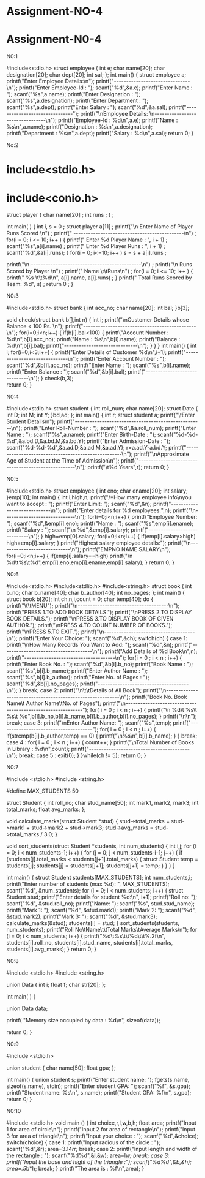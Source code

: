 # Assignment-NO-4


# Assignment-N0-4

N0:1

#include<stdio.h>
struct employee
{
     int e;
     char name[20];
     char designation[20];
     char dept[20];
     int sal;
};
int main()
{
     struct employee a;
     printf("Enter Employee Details:\n");
     printf("-------------------------------\n");
     printf("Enter Employee-Id : ");
     scanf("%d",&a.e);
     printf("Enter Name        : ");
     scanf("%s",a.name);
     printf("Enter Designation : ");
     scanf("%s",a.designation);
     printf("Enter Department  : ");
     scanf("%s",a.dept);
     printf("Enter Salary      : ");
     scanf("%d",&a.sal);
     printf("-------------------------------");
     printf("\nEmployee Details: \n---------------------------------\n");
     printf("Employee-Id : %d\n",a.e);
     printf("Name        : %s\n",a.name);
     printf("Designation : %s\n",a.designation);
     printf("Department  : %s\n",a.dept);
     printf("Salary      : %d\n",a.sal);
     return 0;
}

No:2

# include<stdio.h>
# include<conio.h>
struct  player
{
char name[20] ;
int runs ;
} ;

int  main( )
{
int i, s = 0 ;
struct player a[11] ;
printf("\n Enter Name of Player Runs Scored \n") ;
printf(" ---------------------------------------------\n") ;
for(i = 0; i <= 10; i++ )
{
      printf(" Enter %d Player Name : ", i + 1) ;
      scanf("%s",a[i].name) ;
      printf(" Enter %d Player Runs : ", i + 1) ;
      scanf("%d",&a[i].runs);
}
for(i = 0; i<=10; i++ )
      s = s + a[i].runs ;

printf("\n ---------------------------------------------\n") ;
printf("\n Runs Scored by Player \n") ;
printf(" Name \t\tRuns\n") ;
for(i = 0; i <= 10; i++ )
{
      printf(" %s \t\t%d\n", a[i].name, a[i].runs) ;
}
printf(" Total Runs Scored by Team: %d", s) ;
return 0 ;
}


N0:3

#include<stdio.h>
struct bank
{
     int acc_no;
     char name[20];
     int bal;
}b[3];

void check(struct bank b[],int n) 
{
     int i;
     printf("\nCustomer Details whose Balance < 100 Rs. \n");
     printf("----------------------------------------------\n");
     for(i=0;i<n;i++)
     {
          if(b[i].bal<100)
          {
               printf("Account Number : %d\n",b[i].acc_no);
               printf("Name           : %s\n",b[i].name);
               printf("Balance        : %d\n",b[i].bal);
               printf("------------------------------\n");
          }
     }
}
int main()
{
     int i;
     for(i=0;i<3;i++)
     {
          printf("Enter Details of Customer %d\n",i+1);
          printf("------------------------------\n");
          printf("Enter Account Number : ");
          scanf("%d",&b[i].acc_no);
          printf("Enter Name           : ");
          scanf("%s",b[i].name);
          printf("Enter Balance        : ");
          scanf("%d",&b[i].bal);
          printf("------------------------------\n");
     }
     check(b,3);           
     return 0;
}

N0:4

#include<stdio.h>
struct student
{
     int roll_num;
     char name[20];
     struct Date
     {
          int D;
          int M;
          int Y;
     }bd,ad;
};
int main()
{
     int r;
     struct student a;
     printf("\tEnter Student Details\n");
     printf("----------------------------------------------------\n");
     printf("Enter Roll-Number    : ");
     scanf("%d",&a.roll_num);
     printf("Enter Name      : ");
     scanf("%s",a.name);
     printf("Enter Birth-Date     : ");
     scanf("%d-%d-%d",&a.bd.D,&a.bd.M,&a.bd.Y);
     printf("Enter Admission-Date : ");
     scanf("%d-%d-%d",&a.ad.D,&a.ad.M,&a.ad.Y);
     r=a.ad.Y-a.bd.Y;
     printf("----------------------------------------------------\n");
     printf("\nApproximate Age of Student at the Time of Admission\n");
     printf("----------------------------------------------------\n");
     printf("\t%d Years",r);
     return 0;
}

N0:5

#include<stdio.h>
struct employee
{
     int eno;
     char ename[20];
     int salary;
}emp[10];
int main()
{
     int i,high,n;
     printf("/*How many employee info\nyou want to accept : ");
     printf("Enter Limit: ");
     scanf("%d",&n);
     printf("-----------------------------\n");
     printf("Enter details for %d employees:",n);
     printf("\n-----------------------------\n");
     for(i=0;i<n;i++)
     {
          printf("Employee Number: ");
          scanf("%d",&emp[i].eno);
          printf("Name           : ");
          scanf("%s",emp[i].ename);
          printf("Salary         : ");
          scanf("\n %d",&emp[i].salary);
          printf("-----------------------------\n");
     }
     high=emp[0].salary;
     for(i=0;i<n;i++)
     {
          if(emp[i].salary>high)
          high=emp[i].salary;
     }
     printf("Highest salary employee details:");
     printf("\n-----------------------------\n");
     printf("EMPNO    NAME  SALARY\n");
     for(i=0;i<n;i++)
     {
          if(emp[i].salary==high)
          printf("\n %d\t%s\t%d",emp[i].eno,emp[i].ename,emp[i].salary);
     }
    return 0;
}

N0:6

#include<stdio.h>
#include<stdlib.h>
#include<string.h>
struct book
{
     int  b_no;
     char b_name[40];
     char b_author[40];
     int  no_pages;
};
int main()
{
     struct book b[20];
     int    ch,n,i,count = 0;
     char   temp[40];
     do
     {
          printf("\t\tMENU");
          printf("\n-------------------------------------\n");
          printf("PRESS 1.TO ADD BOOK DETAILS.");
          printf("\nPRESS 2.TO DISPLAY BOOK DETAILS.");
          printf("\nPRESS 3.TO DISPLAY BOOK OF GIVEN AUTHOR.");
          printf("\nPRESS 4.TO COUNT NUMBER OF BOOKS.");
          printf("\nPRESS 5.TO EXIT.");
          printf("\n-------------------------------------\n");
          printf("Enter Your Choice: ");
          scanf("%d",&ch);
          switch(ch)
          {
               case 1:
                    printf("\nHow Many Records You Want to Add: ");
                    scanf("%d",&n);
                    printf("-------------------------------------\n");
                    printf("Add Details of %d Book\n",n);
                    printf("-------------------------------------\n");
                    for(i = 0 ; i < n ; i++)
                    {
                         printf("Enter Book No.     : ");
                         scanf("%d",&b[i].b_no);
                         printf("Book Name          : ");
                         scanf("%s",b[i].b_name);
                         printf("Enter Author Name  : ");
                         scanf("%s",b[i].b_author);
                         printf("Enter No. of Pages : ");
                         scanf("%d",&b[i].no_pages);
                         printf("-------------------------------------\n");
                    }
                    break;
               case 2:
                    printf("\n\t\tDetails of All Book");
                    printf("\n-----------------------------------------------------------\n");
                    printf("Book No.   Book Name\t  Author Name\tNo. of Pages");
                    printf("\n------------------------------------------------------------");
                    for( i = 0 ; i < n ; i++)
                    {
                         printf("\n %d\t  %s\t  %s\t  %d",b[i].b_no,b[i].b_name,b[i].b_author,b[i].no_pages);
                    }
                    printf("\n\n");
                    break;
             case 3:
                    printf("\nEnter Author Name: ");
                    scanf("%s",temp);
                    printf("--------------------------------------");
                    for( i = 0 ; i < n ; i++)
                    {
                         if(strcmp(b[i].b_author,temp) == 0)
                         {
                              printf("\n%s\n",b[i].b_name);
                         }
                    }
                    break;
               case 4 :
                    for( i = 0 ; i < n ; i++)
                    {
                         count++;
                    }
                    printf("\nTotal Number of Books in Library : %d\n",count);
                    printf("-----------------------------------------\n");
                    break;
               case 5 :
                    exit(0);
          }
     }while(ch != 5);
     return 0;
}

N0:7

#include <stdio.h>
#include <string.h>

#define MAX_STUDENTS 50

struct Student {
    int roll_no;
    char stud_name[50];
    int mark1, mark2, mark3;
    int total_marks;
    float avg_marks;
};

void calculate_marks(struct Student *stud) {
    stud->total_marks = stud->mark1 + stud->mark2 + stud->mark3;
    stud->avg_marks = stud->total_marks / 3.0;
}

void sort_students(struct Student *students, int num_students) 
{
	int i,j;
    for (i = 0; i < num_students-1; i++) {
        for (j = 0; j < num_students-i-1; j++) {
            if (students[j].total_marks < students[j+1].total_marks) {
                struct Student temp = students[j];
                students[j] = students[j+1];
                students[j+1] = temp;
            }
        }
    }
}

int main() 
{
    struct Student students[MAX_STUDENTS];
    int num_students,i;
    printf("Enter number of students (max %d): ", MAX_STUDENTS);
    scanf("%d", &num_students);
    for (i = 0; i < num_students; i++) {
        struct Student stud;
        printf("Enter details for student %d:\n", i+1);
        printf("Roll no: ");
        scanf("%d", &stud.roll_no);
        printf("Name: ");
        scanf("%s", stud.stud_name);
        printf("Mark 1: ");
        scanf("%d", &stud.mark1);
        printf("Mark 2: ");
        scanf("%d", &stud.mark2);
        printf("Mark 3: ");
        scanf("%d", &stud.mark3);
        calculate_marks(&stud);
        students[i] = stud;
    }
    sort_students(students, num_students);
    printf("Roll No\tName\t\tTotal Marks\tAverage Marks\n");
    for (i = 0; i < num_students; i++) {
        printf("%d\t%s\t\t%d\t\t%.2f\n", students[i].roll_no, students[i].stud_name, students[i].total_marks, students[i].avg_marks);
    }
    return 0;
}


N0:8

#include <stdio.h>
#include <string.h>
 
union Data {
   int i;
   float f;
   char str[20];
};
 
int main( ) {

   union Data data;        

   printf( "Memory size occupied by data : %d\n", sizeof(data));

   return 0;
}

N0:9

#include <stdio.h>

union student {
    char name[50];
    float gpa;
};

int main() {
    union student s;
    printf("Enter student name: ");
    fgets(s.name, sizeof(s.name), stdin);
    printf("Enter student GPA: ");
    scanf("%f", &s.gpa);
    printf("Student name: %s\n", s.name);
    printf("Student GPA: %f\n", s.gpa);
    return 0;
}


N0:10

#include <stdio.h>
void main ()
{
      int choice,r,l,w,b,h;
      float area;
      printf("Input 1 for area of circle\n");
      printf("Input 2 for area of rectangle\n");
      printf("Input 3 for area of triangle\n");
      printf("Input your choice : ");
      scanf("%d",&choice);
      switch(choice)
      {
           case 1:
                 printf("Input radious of the circle : ");
                 scanf("%d",&r);
                 area=3.14*r*r;
                 break;
            case 2:
                  printf("Input length and width of the rectangle : ");
                  scanf("%d%d",&l,&w);
                  area=l*w;
                  break;
            case 3:
                  printf("Input the base and hight of the triangle :");
                  scanf("%d%d",&b,&h);
                  area=.5*b*h;
                  break;
          }
          printf("The area is : %f\n",area);
}
